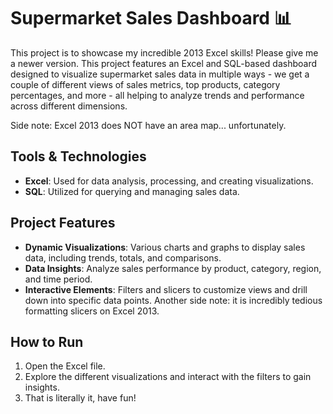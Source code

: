 # Supermarket Sales Dashboard 📊

This project is to showcase my incredible 2013 Excel skills! Please give me a newer version.
This project features an Excel and SQL-based dashboard designed to visualize supermarket sales data in multiple ways - we get a couple of different views of sales metrics, top products, category percentages, and more - all helping to analyze trends and performance across different dimensions.

Side note: Excel 2013 does NOT have an area map... unfortunately. 

## Tools & Technologies
- **Excel**: Used for data analysis, processing, and creating visualizations.
- **SQL**: Utilized for querying and managing sales data.

## Project Features
- **Dynamic Visualizations**: Various charts and graphs to display sales data, including trends, totals, and comparisons.
- **Data Insights**: Analyze sales performance by product, category, region, and time period.
- **Interactive Elements**: Filters and slicers to customize views and drill down into specific data points.
Another side note: it is incredibly tedious formatting slicers on Excel 2013.  

## How to Run
1. Open the Excel file.
2. Explore the different visualizations and interact with the filters to gain insights.
3. That is literally it, have fun!
